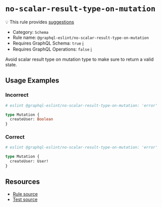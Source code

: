 # `no-scalar-result-type-on-mutation`

💡 This rule provides
[suggestions](https://eslint.org/docs/developer-guide/working-with-rules#providing-suggestions)

- Category: `Schema`
- Rule name: `@graphql-eslint/no-scalar-result-type-on-mutation`
- Requires GraphQL Schema: `true`
  [ℹ️](/docs/getting-started#extended-linting-rules-with-graphql-schema)
- Requires GraphQL Operations: `false`
  [ℹ️](/docs/getting-started#extended-linting-rules-with-siblings-operations)

Avoid scalar result type on mutation type to make sure to return a valid state.

## Usage Examples

### Incorrect

```graphql
# eslint @graphql-eslint/no-scalar-result-type-on-mutation: 'error'

type Mutation {
  createUser: Boolean
}
```

### Correct

```graphql
# eslint @graphql-eslint/no-scalar-result-type-on-mutation: 'error'

type Mutation {
  createUser: User!
}
```

## Resources

- [Rule source](https://github.com/B2o5T/graphql-eslint/tree/master/packages/plugin/src/rules/no-scalar-result-type-on-mutation.ts)
- [Test source](https://github.com/B2o5T/graphql-eslint/tree/master/packages/plugin/__tests__/no-scalar-result-type-on-mutation.spec.ts)
